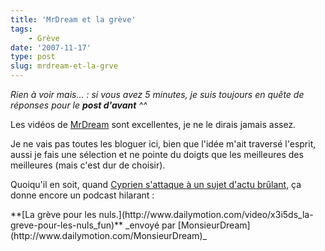 ```yaml
---
title: 'MrDream et la grève'
tags:
    - Grève
date: '2007-11-17'
type: post
slug: mrdream-et-la-grve
---
```


_Rien &#224; voir mais…&nbsp;: si vous avez 5 minutes, je suis toujours en qu&#234;te de r&#233;ponses pour le **post d'avant** ^^_

Les vid&#233;os de [MrDream](http://www.cyprien.fr/?2007/11/17/208-la-greve-pour-les-nuls) sont excellentes, je ne le dirais jamais assez.

Je ne vais pas toutes les bloguer ici, bien que l'id&#233;e m'ait travers&#233; l'esprit, aussi je fais une s&#233;lection et ne pointe du doigts que les meilleures des meilleures (mais c'est dur de choisir).

Quoiqu'il en soit, quand [Cyprien s'attaque &#224; un sujet d'actu br&#251;lant](http://www.cyprien.fr/?2007/11/17/208-la-greve-pour-les-nuls), &#231;a donne encore un podcast hilarant&nbsp;:

<div>
**[La gr&#232;ve pour les nuls.](http://www.dailymotion.com/video/x3i5ds_la-greve-pour-les-nuls_fun)**
_envoy&#233; par [MonsieurDream](http://www.dailymotion.com/MonsieurDream)_</div>
